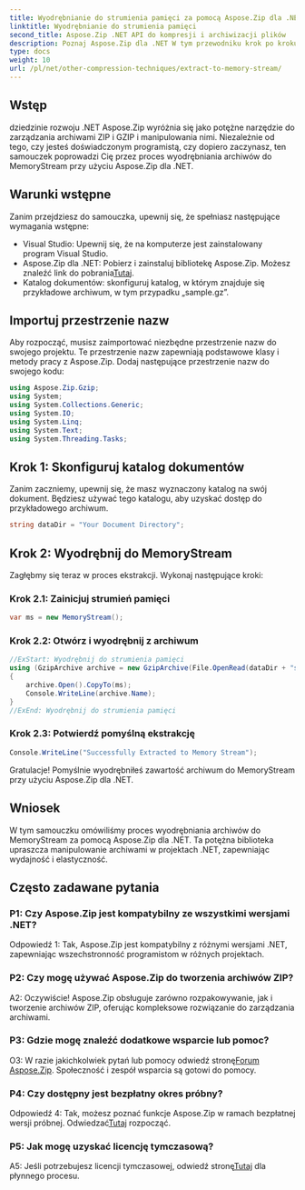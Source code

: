 ```yaml
---
title: Wyodrębnianie do strumienia pamięci za pomocą Aspose.Zip dla .NET
linktitle: Wyodrębnianie do strumienia pamięci
second_title: Aspose.Zip .NET API do kompresji i archiwizacji plików
description: Poznaj Aspose.Zip dla .NET W tym przewodniku krok po kroku możesz łatwo wyodrębniać archiwa do MemoryStream. Z łatwością usprawnij rozwój swojej platformy .NET.
type: docs
weight: 10
url: /pl/net/other-compression-techniques/extract-to-memory-stream/
---
```

## Wstęp

dziedzinie rozwoju .NET Aspose.Zip wyróżnia się jako potężne narzędzie do zarządzania archiwami ZIP i GZIP i manipulowania nimi. Niezależnie od tego, czy jesteś doświadczonym programistą, czy dopiero zaczynasz, ten samouczek poprowadzi Cię przez proces wyodrębniania archiwów do MemoryStream przy użyciu Aspose.Zip dla .NET.

## Warunki wstępne

Zanim przejdziesz do samouczka, upewnij się, że spełniasz następujące wymagania wstępne:

- Visual Studio: Upewnij się, że na komputerze jest zainstalowany program Visual Studio.
-  Aspose.Zip dla .NET: Pobierz i zainstaluj bibliotekę Aspose.Zip. Możesz znaleźć link do pobrania[Tutaj](https://releases.aspose.com/zip/net/).
- Katalog dokumentów: skonfiguruj katalog, w którym znajduje się przykładowe archiwum, w tym przypadku „sample.gz”.

## Importuj przestrzenie nazw

Aby rozpocząć, musisz zaimportować niezbędne przestrzenie nazw do swojego projektu. Te przestrzenie nazw zapewniają podstawowe klasy i metody pracy z Aspose.Zip. Dodaj następujące przestrzenie nazw do swojego kodu:

```csharp
using Aspose.Zip.Gzip;
using System;
using System.Collections.Generic;
using System.IO;
using System.Linq;
using System.Text;
using System.Threading.Tasks;
```

## Krok 1: Skonfiguruj katalog dokumentów

Zanim zaczniemy, upewnij się, że masz wyznaczony katalog na swój dokument. Będziesz używać tego katalogu, aby uzyskać dostęp do przykładowego archiwum.

```csharp
string dataDir = "Your Document Directory";
```

## Krok 2: Wyodrębnij do MemoryStream

Zagłębmy się teraz w proces ekstrakcji. Wykonaj następujące kroki:

### Krok 2.1: Zainicjuj strumień pamięci

```csharp
var ms = new MemoryStream();
```

### Krok 2.2: Otwórz i wyodrębnij z archiwum

```csharp
//ExStart: Wyodrębnij do strumienia pamięci
using (GzipArchive archive = new GzipArchive(File.OpenRead(dataDir + "sample.gz")))
{
    archive.Open().CopyTo(ms);
    Console.WriteLine(archive.Name);
}
//ExEnd: Wyodrębnij do strumienia pamięci
```

### Krok 2.3: Potwierdź pomyślną ekstrakcję

```csharp
Console.WriteLine("Successfully Extracted to Memory Stream");
```

Gratulacje! Pomyślnie wyodrębniłeś zawartość archiwum do MemoryStream przy użyciu Aspose.Zip dla .NET.

## Wniosek

W tym samouczku omówiliśmy proces wyodrębniania archiwów do MemoryStream za pomocą Aspose.Zip dla .NET. Ta potężna biblioteka upraszcza manipulowanie archiwami w projektach .NET, zapewniając wydajność i elastyczność.

## Często zadawane pytania

### P1: Czy Aspose.Zip jest kompatybilny ze wszystkimi wersjami .NET?

Odpowiedź 1: Tak, Aspose.Zip jest kompatybilny z różnymi wersjami .NET, zapewniając wszechstronność programistom w różnych projektach.

### P2: Czy mogę używać Aspose.Zip do tworzenia archiwów ZIP?

A2: Oczywiście! Aspose.Zip obsługuje zarówno rozpakowywanie, jak i tworzenie archiwów ZIP, oferując kompleksowe rozwiązanie do zarządzania archiwami.

### P3: Gdzie mogę znaleźć dodatkowe wsparcie lub pomoc?

 O3: W razie jakichkolwiek pytań lub pomocy odwiedź stronę[Forum Aspose.Zip](https://forum.aspose.com/c/zip/37). Społeczność i zespół wsparcia są gotowi do pomocy.

### P4: Czy dostępny jest bezpłatny okres próbny?

 Odpowiedź 4: Tak, możesz poznać funkcje Aspose.Zip w ramach bezpłatnej wersji próbnej. Odwiedzać[Tutaj](https://releases.aspose.com/) rozpocząć.

### P5: Jak mogę uzyskać licencję tymczasową?

 A5: Jeśli potrzebujesz licencji tymczasowej, odwiedź stronę[Tutaj](https://purchase.aspose.com/temporary-license/) dla płynnego procesu.